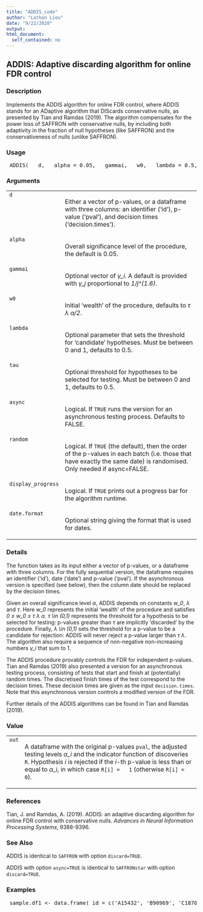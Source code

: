 ```yaml
---
title: "ADDIS_code"
author: "Lathan Liou"
date: "9/22/2020"
output: 
html_document:
  self_contained: no
---
```





 
<h2>ADDIS: Adaptive discarding algorithm for online FDR control</h2>  <h3>Description</h3>  <p>Implements the ADDIS algorithm for online FDR control, where ADDIS stands for an ADaptive algorithm that DIScards conservative nulls, as presented by Tian and Ramdas (2019). The algorithm compensates for the power loss of SAFFRON with conservative nulls, by including both adaptivity in the fraction of null hypotheses (like SAFFRON) and the conservativeness of nulls (unlike SAFFRON). </p>   <h3>Usage</h3>  <pre> ADDIS(   d,   alpha = 0.05,   gammai,   w0,   lambda = 0.5,   tau = 0.5,   async = FALSE,   random = TRUE,   display_progress = FALSE,   date.format = "%Y-%m-%d" ) </pre>   <h3>Arguments</h3>  <table summary="R argblock"> <tr valign="top"><td><code>d</code></td> <td> <p>Either a vector of p-values, or a dataframe with three columns: an identifier (&lsquo;id&rsquo;),  p-value (&lsquo;pval&rsquo;), and decision times  (&lsquo;decision.times&rsquo;).</p> </td></tr> <tr valign="top"><td><code>alpha</code></td> <td> <p>Overall significance level of the procedure, the default is 0.05.</p> </td></tr> <tr valign="top"><td><code>gammai</code></td> <td> <p>Optional vector of <i>&gamma;_i</i>. A default is provided with <i>&gamma;_j</i> proportional to <i>1/j^(1.6)</i>.</p> </td></tr> <tr valign="top"><td><code>w0</code></td> <td> <p>Initial &lsquo;wealth&rsquo; of the procedure, defaults to <i>&tau; &lambda; &alpha;/2</i>.</p> </td></tr> <tr valign="top"><td><code>lambda</code></td> <td> <p>Optional parameter that sets the threshold for &lsquo;candidate&rsquo; hypotheses. Must be between 0 and 1, defaults to 0.5.</p> </td></tr> <tr valign="top"><td><code>tau</code></td> <td> <p>Optional threshold for hypotheses to be selected for testing. Must be between 0 and 1, defaults to 0.5.</p> </td></tr> <tr valign="top"><td><code>async</code></td> <td> <p>Logical. If <code>TRUE</code> runs the version for an asynchronous testing process. Defaults to FALSE.</p> </td></tr> <tr valign="top"><td><code>random</code></td> <td> <p>Logical. If <code>TRUE</code> (the default), then the order of the p-values in each batch (i.e. those that have exactly the same date) is randomised. Only needed if async=FALSE.</p> </td></tr> <tr valign="top"><td><code>display_progress</code></td> <td> <p>Logical. If <code>TRUE</code> prints out a progress bar for the algorithm runtime.</p> </td></tr> <tr valign="top"><td><code>date.format</code></td> <td> <p>Optional string giving the format that is used for dates.</p> </td></tr> </table>   <h3>Details</h3>  <p>The function takes as its input either a vector of p-values, or a dataframe with three columns. For the fully sequential version, the dataframe requires an identifier (&lsquo;id&rsquo;), date (&lsquo;date&rsquo;) and p-value (&lsquo;pval&rsquo;). If the asynchronous version is specified (see below), then the column date should be replaced  by the decision times.  </p> <p>Given an overall significance level <i>&alpha;</i>, ADDIS depends on constants <i>w_0</i>, <i>&lambda;</i> and <i>&tau;</i>. Here <i>w_0</i> represents the initial &lsquo;wealth&rsquo; of the procedure and satisfies <i>0 &le; w_0 &le; &tau; &lambda; &alpha;</i>. <i>&tau; \in (0,1)</i> represents the threshold for a hypothesis to be selected for testing: p-values greater than <i>&tau;</i> are implicitly &lsquo;discarded&rsquo; by the procedure. Finally, <i>&lambda; \in (0,1)</i> sets the threshold for a p-value to be a candidate for rejection: ADDIS will never reject a p-value larger than <i>&tau; &lambda;</i>. The algorithm also require a sequence of non-negative non-increasing numbers <i>&gamma;_i</i> that sum to 1. </p> <p>The ADDIS procedure provably controls the FDR for independent p-values. Tian and Ramdas (2019) also presented a version for an asynchronous testing process, consisting of tests that start and finish at (potentially) random times. The discretised finish times of the test correspond to the decision times. These decision times are given as the input <code>decision.times</code>. Note that this asynchronous version controls a modified version of the FDR. </p> <p>Further details of the ADDIS algorithms can be found in Tian and Ramdas (2019). </p>   <h3>Value</h3>  <table summary="R valueblock"> <tr valign="top"><td><code>out</code></td> <td> <p>A dataframe with the original p-values <code>pval</code>, the adjusted testing levels <i>&alpha;_i</i> and the indicator function of discoveries <code>R</code>. Hypothesis <i>i</i> is rejected if the <i>i</i>-th p-value is less than or equal to <i>&alpha;_i</i>, in which case <code>R[i] =   1</code>  (otherwise <code>R[i] = 0</code>).</p> </td></tr> </table>   <h3>References</h3>  <p>Tian, J. and Ramdas, A. (2019). ADDIS: an adaptive discarding algorithm for online FDR control with conservative nulls. <em>Advances in Neural Information Processing Systems</em>, 9388-9396. </p>   <h3>See Also</h3>  <p>ADDIS is identical to <code>SAFFRON</code> with option <code>discard=TRUE</code>. </p> <p>ADDIS with option <code>async=TRUE</code> is identical to <code>SAFFRONstar</code> with option <code>discard=TRUE</code>. </p>   <h3>Examples</h3>  <pre> sample.df1 &lt;- data.frame( id = c('A15432', 'B90969', 'C18705', 'B49731', 'E99902',     'C38292', 'A30619', 'D46627', 'E29198', 'A41418',     'D51456', 'C88669', 'E03673', 'A63155', 'B66033'), date = as.Date(c(rep('2014-12-01',3),                 rep('2015-09-21',5),                 rep('2016-05-19',2),                 '2016-11-12',                 rep('2017-03-27',4))), pval = c(2.90e-08, 0.06743, 0.01514, 0.08174, 0.00171,         3.60e-05, 0.79149, 0.27201, 0.28295, 7.59e-08,         0.69274, 0.30443, 0.00136, 0.72342, 0.54757))  ADDIS(sample.df1, random=FALSE) # Fully sequential   sample.df2 &lt;- data.frame( id = c('A15432', 'B90969', 'C18705', 'B49731', 'E99902',     'C38292', 'A30619', 'D46627', 'E29198', 'A41418',     'D51456', 'C88669', 'E03673', 'A63155', 'B66033'), pval = c(2.90e-08, 0.06743, 0.01514, 0.08174, 0.00171,         3.60e-05, 0.79149, 0.27201, 0.28295, 7.59e-08,         0.69274, 0.30443, 0.00136, 0.72342, 0.54757), decision.times = seq_len(15) + 1)  ADDIS(sample.df2, async = TRUE) # Asynchronous   </pre>   </body></html> 

